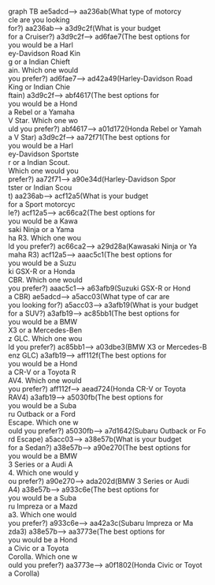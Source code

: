 graph TB
ae5adcd--> aa236ab(What type of motorcy<br>cle are you looking <br>for?)
aa236ab--> a3d9c2f(What is your budget <br>for a Cruiser?)
a3d9c2f--> ad6fae7(The best options for<br> you would be a Harl<br>ey-Davidson Road Kin<br>g or a Indian Chieft<br>ain. Which one would<br> you prefer?)
ad6fae7--> ad42a49(Harley-Davidson Road<br> King or Indian Chie<br>ftain)
a3d9c2f--> abf4617(The best options for<br> you would be a Hond<br>a Rebel or a Yamaha <br>V Star. Which one wo<br>uld you prefer?)
abf4617--> a01d172(Honda Rebel or Yamah<br>a V Star)
a3d9c2f--> aa72f71(The best options for<br> you would be a Harl<br>ey-Davidson Sportste<br>r or a Indian Scout.<br> Which one would you<br> prefer?)
aa72f71--> a90e34d(Harley-Davidson Spor<br>tster or Indian Scou<br>t)
aa236ab--> acf12a5(What is your budget <br>for a Sport motorcyc<br>le?)
acf12a5--> ac66ca2(The best options for<br> you would be a Kawa<br>saki Ninja or a Yama<br>ha R3. Which one wou<br>ld you prefer?)
ac66ca2--> a29d28a(Kawasaki Ninja or Ya<br>maha R3)
acf12a5--> aaac5c1(The best options for<br> you would be a Suzu<br>ki GSX-R or a Honda <br>CBR. Which one would<br> you prefer?)
aaac5c1--> a63afb9(Suzuki GSX-R or Hond<br>a CBR)
ae5adcd--> a5acc03(What type of car are<br> you looking for?)
a5acc03--> a3afb19(What is your budget <br>for a SUV?)
a3afb19--> ac85bb1(The best options for<br> you would be a BMW <br>X3 or a Mercedes-Ben<br>z GLC. Which one wou<br>ld you prefer?)
ac85bb1--> a03dbe3(BMW X3 or Mercedes-B<br>enz GLC)
a3afb19--> aff112f(The best options for<br> you would be a Hond<br>a CR-V or a Toyota R<br>AV4. Which one would<br> you prefer?)
aff112f--> aead724(Honda CR-V or Toyota<br> RAV4)
a3afb19--> a5030fb(The best options for<br> you would be a Suba<br>ru Outback or a Ford<br> Escape. Which one w<br>ould you prefer?)
a5030fb--> a7d1642(Subaru Outback or Fo<br>rd Escape)
a5acc03--> a38e57b(What is your budget <br>for a Sedan?)
a38e57b--> a90e270(The best options for<br> you would be a BMW <br>3 Series or a Audi A<br>4. Which one would y<br>ou prefer?)
a90e270--> ada202d(BMW 3 Series or Audi<br> A4)
a38e57b--> a933c6e(The best options for<br> you would be a Suba<br>ru Impreza or a Mazd<br>a3. Which one would <br>you prefer?)
a933c6e--> aa42a3c(Subaru Impreza or Ma<br>zda3)
a38e57b--> aa3773e(The best options for<br> you would be a Hond<br>a Civic or a Toyota <br>Corolla. Which one w<br>ould you prefer?)
aa3773e--> a0f1802(Honda Civic or Toyot<br>a Corolla)

